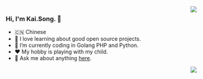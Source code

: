 <img align="right" src="https://github-readme-stats.vercel.app/api?username=songkaiha&show_icons=true&hide_border=true">

### Hi, I'm Kai.Song. 👋

- 🇨🇳 Chinese
- 🌱 I love learning about good open source projects. 
- 🤔 I’m currently coding in Golang PHP and Python.
- ❤️ My hobby is playing with my child.
- 💬 Ask me about anything [here](https://github.com/songkaiha/songkaiha/issues).


<img align="right" src="https://github-readme-stats.vercel.app/api/top-langs/?username=songkaiha&hide_border=true">